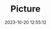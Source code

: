 ---
weight: 1
images:
- /images/edited/177.jpeg
title: Picture
date: 2023-10-20 12:55:12
tags: [luminar neo,work,dog,person,baseballglove]
---